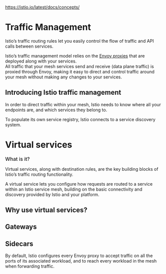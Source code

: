 https://istio.io/latest/docs/concepts/

# Traffic Management

Istio’s traffic routing rules let you easily control the flow of traffic and API calls between services.

Istio’s traffic management model relies on the <u>Envoy proxies</u> that are deployed along with your services.  
All traffic that your mesh services send and receive (data plane traffic) is proxied through Envoy, making it easy to direct and control traffic around your mesh without making any changes to your services.

## Introducing Istio traffic management

In order to direct traffic within your mesh, Istio needs to know where all your endpoints are, and which services they belong to. 

To populate its own service registry, Istio connects to a service discovery system. 

# Virtual services


<span style='font-size: 16px;font-weight: 500'>What is it?</span>  

Virtual services, along with destination rules, are the key building blocks of Istio’s traffic routing functionality.  

A virtual service lets you configure how requests are routed to a service within an Istio service mesh,   building on the basic connectivity and discovery provided by Istio and your platform.

## Why use virtual services?



## Gateways

## Sidecars

By default, Istio configures every Envoy proxy to accept traffic on all the ports of its associated workload, and to reach every workload in the mesh when forwarding traffic. 

